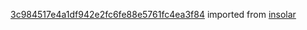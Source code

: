 [3c984517e4a1df942e2fc6fe88e5761fc4ea3f84](https://github.com/insolar/insolar/commit/3c984517e4a1df942e2fc6fe88e5761fc4ea3f84) imported from [insolar](https://github.com/insolar/insolar)
